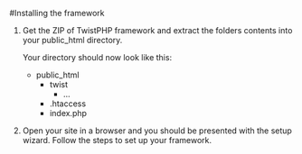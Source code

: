 #Installing the framework

1. Get the ZIP of TwistPHP framework and extract the folders contents into your public_html directory.

	Your directory should now look like this:

	* public_html
		* twist
			* ...
		* .htaccess
		* index.php

2. Open your site in a browser and you should be presented with the setup wizard. Follow the steps to set up your framework.
